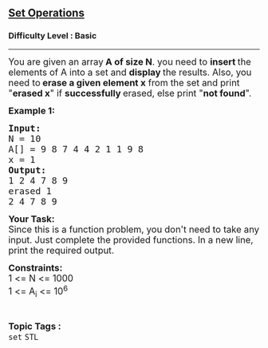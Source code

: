 <h2><a href="https://www.geeksforgeeks.org/problems/set-operations/1?page=1&category=Map,set&sortBy=difficulty">Set Operations</a></h2><h3>Difficulty Level : Basic</h3><hr><div class="problems_problem_content__Xm_eO"><p><span style="font-size:18px">You are given an array<strong> A of size N</strong>. you need to <strong>insert </strong>the elements of A into a set and <strong>display </strong>the results. Also, you need to<strong> erase a given element x</strong> from the set and print "<strong>erased x</strong>" if <strong>successfully </strong>erased, else print "<strong>not found</strong>".</span></p>

<p><span style="font-size:18px"><strong>Example 1:</strong></span></p>

<pre><span style="font-size:18px"><strong>Input:</strong>
N = 10
A[] = 9 8 7 4 4 2 1 1 9 8
x = 1
<strong>Output:</strong> 
1 2 4 7 8 9
erased 1
2 4 7 8 9</span>
</pre>

<p><span style="font-size:18px"><strong>Your Task:</strong><br>
Since this is a function problem, you don't need to take any input. Just complete the provided functions. In a new line, print the required output.</span></p>

<p><span style="font-size:18px"><strong>Constraints:</strong><br>
1 &lt;= N &lt;= 1000<br>
1 &lt;= A<sub>i</sub> &lt;= 10<sup>6</sup></span></p>
</div><br><p><span style=font-size:18px><strong>Topic Tags : </strong><br><code>set</code>&nbsp;<code>STL</code>&nbsp;